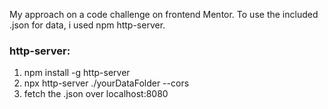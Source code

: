 My approach on a code challenge on frontend Mentor.
To use the included .json for data, i used npm http-server.

### http-server: 

1. npm install -g http-server
2. npx http-server ./yourDataFolder --cors
3. fetch the .json over localhost:8080